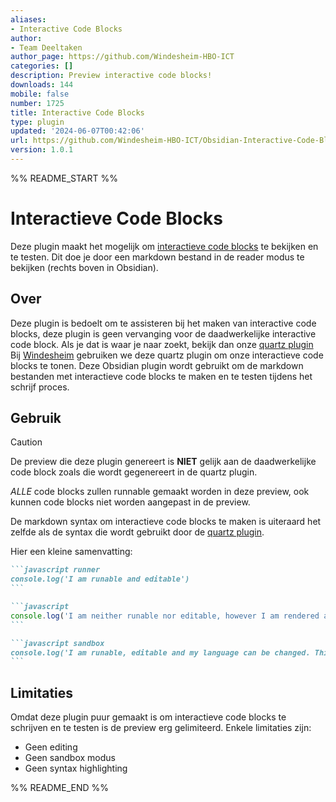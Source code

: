 ```yaml
---
aliases:
- Interactive Code Blocks
author:
- Team Deeltaken
author_page: https://github.com/Windesheim-HBO-ICT
categories: []
description: Preview interactive code blocks!
downloads: 144
mobile: false
number: 1725
title: Interactive Code Blocks
type: plugin
updated: '2024-06-07T00:42:06'
url: https://github.com/Windesheim-HBO-ICT/Obsidian-Interactive-Code-Block-Plugin
version: 1.0.1
---
```


%% README_START %%

# Interactieve Code Blocks

Deze plugin maakt het mogelijk om 
[interactieve code blocks](https://github.com/windesheim-hbo-ict/deeltaken) 
te bekijken en te testen. Dit doe je door een markdown bestand in de reader 
modus te bekijken (rechts boven in Obsidian).

## Over
Deze plugin is bedoelt om te assisteren bij het maken van interactive code 
blocks, deze plugin is geen vervanging voor de daadwerkelijke interactive code 
block. Als je dat is waar je naar zoekt, bekijk dan onze [quartz plugin](https://github.com/Windesheim-HBO-ICT/Leertaken/blob/main/quartz/quartz/plugins/transformers/codeRunner.ts)
Bij [Windesheim](https://windesheim.nl) gebruiken we deze quartz plugin om onze 
interactieve code blocks te tonen. Deze Obsidian plugin wordt gebruikt om de 
markdown bestanden met interactieve code blocks te maken en te testen tijdens 
het schrijf proces.

## Gebruik
> [!CAUTION]    
> De preview die deze plugin genereert is **NIET** gelijk aan de daadwerkelijke 
> code block zoals die wordt gegenereert in de quartz plugin.
>
> *ALLE* code blocks zullen runnable gemaakt worden in deze preview, ook kunnen 
> code blocks niet worden aangepast in de preview.


De markdown syntax om interactieve code blocks te maken is uiteraard het zelfde 
als de syntax die wordt gebruikt door de [quartz plugin](https://github.com/Windesheim-HBO-ICT/Leertaken/blob/main/quartz/quartz/plugins/transformers/codeRunner.ts). 

Hier een kleine samenvatting:

````md
```javascript runner
console.log('I am runable and editable')
```
````

````md
```javascript
console.log('I am neither runable nor editable, however I am rendered as a interactive code block')
```
````

````md
```javascript sandbox
console.log('I am runable, editable and my language can be changed. This is a whole world of possibilities!')
```
````

## Limitaties
Omdat deze plugin puur gemaakt is om interactieve code blocks te schrijven en 
te testen is de preview erg gelimiteerd. Enkele limitaties zijn:

- Geen editing
- Geen sandbox modus
- Geen syntax highlighting


%% README_END %%
